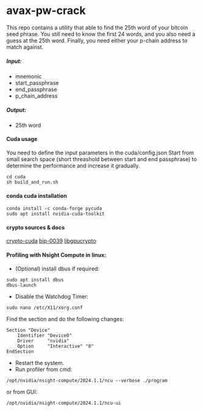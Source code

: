 # avax-pw-crack

This repo contains a utility that able to find the 25th word of your bitcoin seed phrase.
You still need to know the first 24 words, and you also need a guess at the 25th word.
Finally, you need either your p-chain address to match against.

##### Input:
* mnemonic
* start_passphrase
* end_passphrase
* p_chain_address

##### Output:
* 25th word

#### Cuda usage
You need to define the input parameters in the cuda/config.json
Start from small search space (short threashold between start and end passphrase) to determine the performance and increase it gradually.
```
cd cuda
sh build_and_run.sh
```

#### conda cuda installation
```
conda install -c conda-forge pycuda
sudo apt install nvidia-cuda-toolkit
```
#### crypto sources & docs
[crypto-cuda](https://github.com/peihongch/crypto-cuda/)
[bip-0039](https://github.com/bitcoin/bips/blob/master/bip-0039.mediawiki)
[libgpucrypto](https://shader.kaist.edu/sslshader/libgpucrypto/)

#### Profiling with Nsight Compute in linux:
* (Optional) install dbus if required:
```
sudo apt install dbus
dbus-launch
```
* Disable the Watchdog Timer:
```
sudo nano /etc/X11/xorg.conf
```
Find the section and do the following changes:
```
Section "Device"
    Identifier "Device0"
    Driver     "nvidia"
    Option     "Interactive" "0"
EndSection
```
* Restart the system.
* Run profiler from cmd:
```
/opt/nvidia/nsight-compute/2024.1.1/ncu --verbose ./program
```
or from GUI:
```
/opt/nvidia/nsight-compute/2024.1.1/ncu-ui
```
